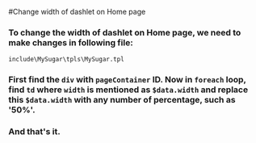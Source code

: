 #Change width of dashlet on Home page

### To change the width of dashlet on Home page, we need to make changes in following file: 

	include\MySugar\tpls\MySugar.tpl

### First find the `div` with `pageContainer` ID. Now in `foreach` loop, find `td` where `width` is mentioned as `$data.width` and replace this `$data.width` with any number of percentage, such as '50%'.

### And that's it.
